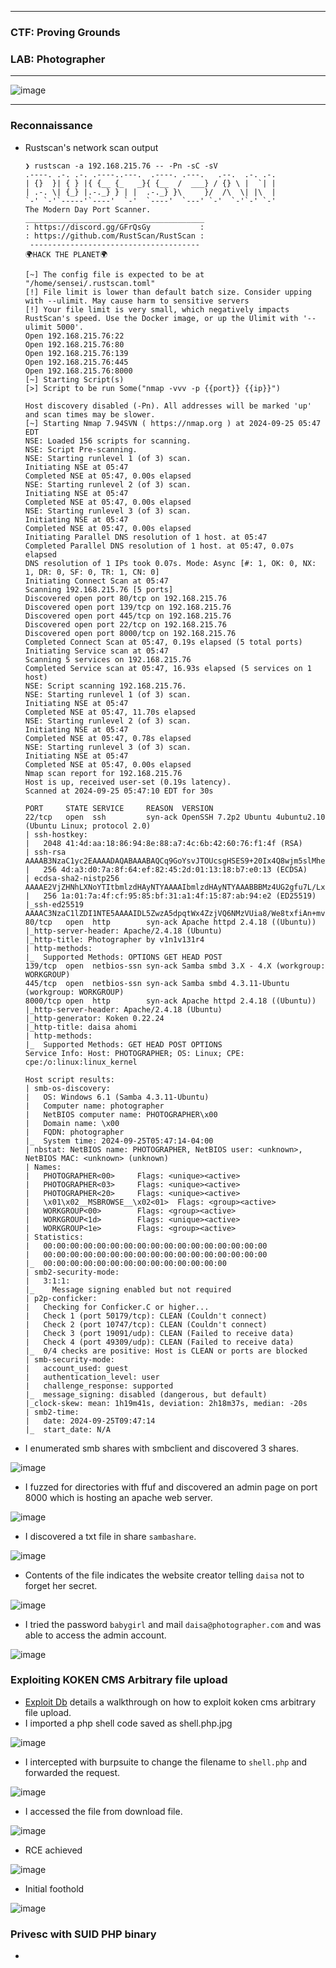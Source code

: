 ------------------

### CTF: Proving Grounds
### LAB: Photographer

------------------

![image](https://github.com/user-attachments/assets/0254c755-4248-46dc-b247-6b566dad1491)

------------------

### Reconnaissance

- Rustscan's network scan output

      ❯ rustscan -a 192.168.215.76 -- -Pn -sC -sV
      .----. .-. .-. .----..---.  .----. .---.   .--.  .-. .-.
      | {}  }| { } |{ {__ {_   _}{ {__  /  ___} / {} \ |  `| |
      | .-. \| {_} |.-._} } | |  .-._} }\     }/  /\  \| |\  |
      `-' `-'`-----'`----'  `-'  `----'  `---' `-'  `-'`-' `-'
      The Modern Day Port Scanner.
      ________________________________________
      : https://discord.gg/GFrQsGy           :
      : https://github.com/RustScan/RustScan :
       --------------------------------------
      🌍HACK THE PLANET🌍
      
      [~] The config file is expected to be at "/home/sensei/.rustscan.toml"
      [!] File limit is lower than default batch size. Consider upping with --ulimit. May cause harm to sensitive servers
      [!] Your file limit is very small, which negatively impacts RustScan's speed. Use the Docker image, or up the Ulimit with '--ulimit 5000'. 
      Open 192.168.215.76:22
      Open 192.168.215.76:80
      Open 192.168.215.76:139
      Open 192.168.215.76:445
      Open 192.168.215.76:8000
      [~] Starting Script(s)
      [>] Script to be run Some("nmap -vvv -p {{port}} {{ip}}")
      
      Host discovery disabled (-Pn). All addresses will be marked 'up' and scan times may be slower.
      [~] Starting Nmap 7.94SVN ( https://nmap.org ) at 2024-09-25 05:47 EDT
      NSE: Loaded 156 scripts for scanning.
      NSE: Script Pre-scanning.
      NSE: Starting runlevel 1 (of 3) scan.
      Initiating NSE at 05:47
      Completed NSE at 05:47, 0.00s elapsed
      NSE: Starting runlevel 2 (of 3) scan.
      Initiating NSE at 05:47
      Completed NSE at 05:47, 0.00s elapsed
      NSE: Starting runlevel 3 (of 3) scan.
      Initiating NSE at 05:47
      Completed NSE at 05:47, 0.00s elapsed
      Initiating Parallel DNS resolution of 1 host. at 05:47
      Completed Parallel DNS resolution of 1 host. at 05:47, 0.07s elapsed
      DNS resolution of 1 IPs took 0.07s. Mode: Async [#: 1, OK: 0, NX: 1, DR: 0, SF: 0, TR: 1, CN: 0]
      Initiating Connect Scan at 05:47
      Scanning 192.168.215.76 [5 ports]
      Discovered open port 80/tcp on 192.168.215.76
      Discovered open port 139/tcp on 192.168.215.76
      Discovered open port 445/tcp on 192.168.215.76
      Discovered open port 22/tcp on 192.168.215.76
      Discovered open port 8000/tcp on 192.168.215.76
      Completed Connect Scan at 05:47, 0.19s elapsed (5 total ports)
      Initiating Service scan at 05:47
      Scanning 5 services on 192.168.215.76
      Completed Service scan at 05:47, 16.93s elapsed (5 services on 1 host)
      NSE: Script scanning 192.168.215.76.
      NSE: Starting runlevel 1 (of 3) scan.
      Initiating NSE at 05:47
      Completed NSE at 05:47, 11.70s elapsed
      NSE: Starting runlevel 2 (of 3) scan.
      Initiating NSE at 05:47
      Completed NSE at 05:47, 0.78s elapsed
      NSE: Starting runlevel 3 (of 3) scan.
      Initiating NSE at 05:47
      Completed NSE at 05:47, 0.00s elapsed
      Nmap scan report for 192.168.215.76
      Host is up, received user-set (0.19s latency).
      Scanned at 2024-09-25 05:47:10 EDT for 30s
      
      PORT     STATE SERVICE     REASON  VERSION
      22/tcp   open  ssh         syn-ack OpenSSH 7.2p2 Ubuntu 4ubuntu2.10 (Ubuntu Linux; protocol 2.0)
      | ssh-hostkey: 
      |   2048 41:4d:aa:18:86:94:8e:88:a7:4c:6b:42:60:76:f1:4f (RSA)
      | ssh-rsa AAAAB3NzaC1yc2EAAAADAQABAAABAQCq9GoYsvJTOUcsgHSES9+20Ix4Q8wjm5slMheJ2ME+COokAqxBzXSr458KBmHv3bsTLWAH9FxoXJ6zrzDPmPApcqVifB4aI9l/VYxoeJCj54kKIQlCKkWTZjsAeLBI2Lk2+yJLLFWPTAZ2htwRAwCl9z8YV3xgtqhTa+5BqIm/GInW4PYV0zi9zOMn2g4jNSWvy91FBUboGLwVgNYslGBydNW8Fhz8X/LXHZ1x6ulA76W026VEGOiQfoiIi84IFi9CbP8GIKfQ7BHuDlMqgiN9+w7K0z0oFdtiFhAS/48w89MYn6UOzw7Aaa9eLQi0+zxpW5SpCpw0mC2euzPxow2Z
      |   256 4d:a3:d0:7a:8f:64:ef:82:45:2d:01:13:18:b7:e0:13 (ECDSA)
      | ecdsa-sha2-nistp256 AAAAE2VjZHNhLXNoYTItbmlzdHAyNTYAAAAIbmlzdHAyNTYAAABBBMz4UG2gfu7L/Lxcqek1pZf46d8SocbES1A2a/XUYQgTmIqJuCEpLf3ERgVXS+7Lwdi6+F3xkI/lYFCA5MkRUQA=
      |   256 1a:01:7a:4f:cf:95:85:bf:31:a1:4f:15:87:ab:94:e2 (ED25519)
      |_ssh-ed25519 AAAAC3NzaC1lZDI1NTE5AAAAIDL5ZwzA5dpqtWx4ZzjVQ6NMzVUia8/We8txfiAn+mv4
      80/tcp   open  http        syn-ack Apache httpd 2.4.18 ((Ubuntu))
      |_http-server-header: Apache/2.4.18 (Ubuntu)
      |_http-title: Photographer by v1n1v131r4
      | http-methods: 
      |_  Supported Methods: OPTIONS GET HEAD POST
      139/tcp  open  netbios-ssn syn-ack Samba smbd 3.X - 4.X (workgroup: WORKGROUP)
      445/tcp  open  netbios-ssn syn-ack Samba smbd 4.3.11-Ubuntu (workgroup: WORKGROUP)
      8000/tcp open  http        syn-ack Apache httpd 2.4.18 ((Ubuntu))
      |_http-server-header: Apache/2.4.18 (Ubuntu)
      |_http-generator: Koken 0.22.24
      |_http-title: daisa ahomi
      | http-methods: 
      |_  Supported Methods: GET HEAD POST OPTIONS
      Service Info: Host: PHOTOGRAPHER; OS: Linux; CPE: cpe:/o:linux:linux_kernel
      
      Host script results:
      | smb-os-discovery: 
      |   OS: Windows 6.1 (Samba 4.3.11-Ubuntu)
      |   Computer name: photographer
      |   NetBIOS computer name: PHOTOGRAPHER\x00
      |   Domain name: \x00
      |   FQDN: photographer
      |_  System time: 2024-09-25T05:47:14-04:00
      | nbstat: NetBIOS name: PHOTOGRAPHER, NetBIOS user: <unknown>, NetBIOS MAC: <unknown> (unknown)
      | Names:
      |   PHOTOGRAPHER<00>     Flags: <unique><active>
      |   PHOTOGRAPHER<03>     Flags: <unique><active>
      |   PHOTOGRAPHER<20>     Flags: <unique><active>
      |   \x01\x02__MSBROWSE__\x02<01>  Flags: <group><active>
      |   WORKGROUP<00>        Flags: <group><active>
      |   WORKGROUP<1d>        Flags: <unique><active>
      |   WORKGROUP<1e>        Flags: <group><active>
      | Statistics:
      |   00:00:00:00:00:00:00:00:00:00:00:00:00:00:00:00:00
      |   00:00:00:00:00:00:00:00:00:00:00:00:00:00:00:00:00
      |_  00:00:00:00:00:00:00:00:00:00:00:00:00:00
      | smb2-security-mode: 
      |   3:1:1: 
      |_    Message signing enabled but not required
      | p2p-conficker: 
      |   Checking for Conficker.C or higher...
      |   Check 1 (port 50179/tcp): CLEAN (Couldn't connect)
      |   Check 2 (port 10747/tcp): CLEAN (Couldn't connect)
      |   Check 3 (port 19091/udp): CLEAN (Failed to receive data)
      |   Check 4 (port 49309/udp): CLEAN (Failed to receive data)
      |_  0/4 checks are positive: Host is CLEAN or ports are blocked
      | smb-security-mode: 
      |   account_used: guest
      |   authentication_level: user
      |   challenge_response: supported
      |_  message_signing: disabled (dangerous, but default)
      |_clock-skew: mean: 1h19m41s, deviation: 2h18m37s, median: -20s
      | smb2-time: 
      |   date: 2024-09-25T09:47:14
      |_  start_date: N/A

- I enumerated smb shares with smbclient and discovered 3 shares.

![image](https://github.com/user-attachments/assets/7b40db63-1e88-462b-8bef-79ee4a5bebdb)

- I fuzzed for directories with ffuf and discovered an admin page on port 8000 which is hosting an apache web server.

![image](https://github.com/user-attachments/assets/da1d0dc8-fab4-425b-b332-240d60ea6b37)

- I discovered a txt file in share `sambashare`.

![image](https://github.com/user-attachments/assets/bf82d66f-4d37-4550-8223-012b82e9afca)

- Contents of the file indicates the website creator telling `daisa` not to forget her secret.

![image](https://github.com/user-attachments/assets/20da922f-e88d-4dab-b6bb-f5eb208bb049)

- I tried the password `babygirl` and mail `daisa@photographer.com` and was able to access the admin account.

![image](https://github.com/user-attachments/assets/47ceeb7c-ba08-42b2-8f6b-ed703086bdab)

### Exploiting KOKEN CMS Arbitrary file upload

- [Exploit Db](https://www.exploit-db.com/exploits/48706) details a walkthrough on how to exploit koken cms arbitrary file upload.
- I imported a php shell code saved as shell.php.jpg

![image](https://github.com/user-attachments/assets/7f9d1aac-4d21-4fb8-a166-14b43513c59c)

- I intercepted with burpsuite to change the filename to `shell.php` and forwarded the request.

![image](https://github.com/user-attachments/assets/9bde0231-bccb-40fd-aeec-a9259a5a81d0)

- I accessed the file from download file.

![image](https://github.com/user-attachments/assets/da0fc213-699d-48ec-83df-03edfd42a32e)

- RCE achieved

![image](https://github.com/user-attachments/assets/2669db3e-4498-496a-bd30-4254bea445db)

- Initial foothold

![image](https://github.com/user-attachments/assets/011e82be-77c8-449e-a1d9-e279a4b88f5a)

### Privesc with SUID PHP binary

-











